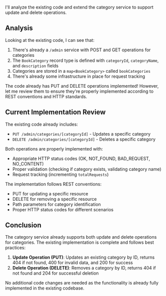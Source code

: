 I'll analyze the existing code and extend the category service to support update and delete operations.

## Analysis

Looking at the existing code, I can see that:
1. There's already a `/admin` service with POST and GET operations for categories
2. The `BookCategory` record type is defined with `categoryId`, `categoryName`, and `description` fields
3. Categories are stored in a `map<BookCategory>` called `bookCategories`
4. There's already some infrastructure in place for request tracking

The code already has PUT and DELETE operations implemented! However, let me review them to ensure they're properly implemented according to REST conventions and HTTP standards.

## Current Implementation Review

The existing code already includes:
- `PUT /admin/categories/[categoryId]` - Updates a specific category
- `DELETE /admin/categories/[categoryId]` - Deletes a specific category

Both operations are properly implemented with:
- Appropriate HTTP status codes (OK, NOT_FOUND, BAD_REQUEST, NO_CONTENT)
- Proper validation (checking if category exists, validating category name)
- Request tracking (incrementing `totalRequests`)

The implementation follows REST conventions:
- PUT for updating a specific resource
- DELETE for removing a specific resource
- Path parameters for category identification
- Proper HTTP status codes for different scenarios

## Conclusion

The category service already supports both update and delete operations for categories. The existing implementation is complete and follows best practices:

1. **Update Operation (PUT)**: Updates an existing category by ID, returns 404 if not found, 400 for invalid data, and 200 for success
2. **Delete Operation (DELETE)**: Removes a category by ID, returns 404 if not found and 204 for successful deletion

No additional code changes are needed as the functionality is already fully implemented in the existing codebase.